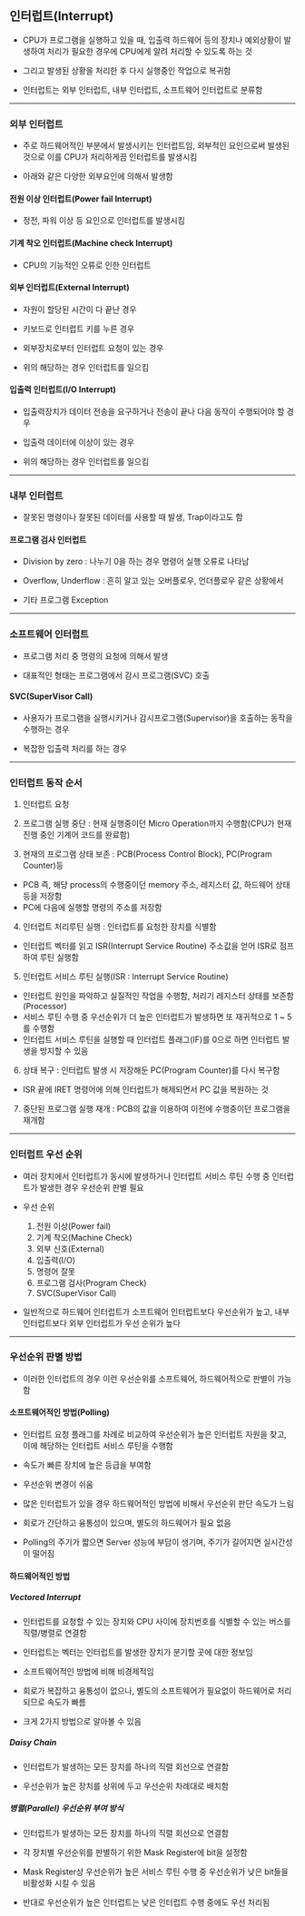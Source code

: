 ## 인터럽트(Interrupt)
- CPU가 프로그램을 실행하고 있을 때, 입출력 하드웨어 등의 장치나 예외상황이 발생하여 처리가 필요한 경우에 CPU에게 알려 처리할 수 있도록 하는 것

- 그리고 발생된 상황을 처리한 후 다시 실행중인 작업으로 복귀함

- 인터럽트는 외부 인터럽트, 내부 인터럽트, 소프트웨어 인터럽트로 분류함

------

### 외부 인터럽트
- 주로 하드웨어적인 부분에서 발생시키는 인터럽트임, 외부적인 요인으로써 발생된 것으로 이를 CPU가 처리하게끔 인터럽트를 발생시킴

- 아래와 같은 다양한 외부요인에 의해서 발생함

#### 전원 이상 인터럽트(Power fail Interrupt)
- 정전, 파워 이상 등 요인으로 인터럽트를 발생시킴

#### 기계 착오 인터럽트(Machine check Interrupt)
- CPU의 기능적인 오류로 인한 인터럽트

#### 외부 인터럽트(External Interrupt)
- 자원이 할당된 시간이 다 끝난 경우

- 키보드로 인터럽트 키를 누른 경우

- 외부장치로부터 인터럽트 요청이 있는 경우

- 위의 해당하는 경우 인터럽트를 일으킴

#### 입출력 인터럽트(I/O Interrupt)
- 입출력장치가 데이터 전송을 요구하거나 전송이 끝나 다음 동작이 수행되어야 할 경우

- 입출력 데이터에 이상이 있는 경우

- 위의 해당하는 경우 인터럽트를 일으킴

-------

### 내부 인터럽트
- 잘못된 명령이나 잘못된 데이터를 사용할 때 발생, Trap이라고도 함

#### 프로그램 검사 인터럽트
- Division by zero : 나누기 0을 하는 경우 명령어 실행 오류로 나타남

- Overflow, Underflow : 흔히 알고 있는 오버플로우, 언더플로우 같은 상황에서

- 기타 프로그램 Exception

--------

### 소프트웨어 인터럽트
- 프로그램 처리 중 명령의 요청에 의해서 발생

- 대표적인 형태는 프로그램에서 감시 프로그램(SVC) 호출

#### SVC(SuperVisor Call)
- 사용자가 프로그램을 실행시키거나 감시프로그램(Supervisor)을 호출하는 동작을 수행하는 경우

- 복잡한 입출력 처리를 하는 경우

------

### 인터럽트 동작 순서
1. 인터럽트 요청

2. 프로그램 실행 중단 : 현재 실행중이던 Micro Operation까지 수행함(CPU가 현재 진행 중인 기계어 코드를 완료함)

3. 현재의 프로그램 상태 보존 : PCB(Process Control Block), PC(Program Counter)등
  - PCB 즉, 해당 process의 수행중이던 memory 주소, 레지스터 값, 하드웨어 상태 등을 저장함
  - PC에 다음에 실행할 명령의 주소를 저장함

4. 인터럽트 처리루틴 실행 : 인터럽트를 요청한 장치를 식별함
  - 인터럽트 벡터를 읽고 ISR(Interrupt Service Routine) 주소값을 얻어 ISR로 점프하여 루틴 실행함

5. 인터럽트 서비스 루틴 실행(ISR : Interrupt Service Routine)
  - 인터럽트 원인을 파악하고 실질적인 작업을 수행함, 처리기 레지스터 상태를 보존함(Processor)
  - 서비스 루틴 수행 중 우선순위가 더 높은 인터럽트가 발생하면 또 재귀적으로 1 ~ 5를 수행함
  - 인터럽트 서비스 루틴을 실행할 때 인터럽트 플래그(IF)를 0으로 하면 인터럽트 발생을 방지할 수 있음

6. 상태 복구 : 인터럽트 발생 시 저장해둔 PC(Program Counter)를 다시 복구함
  - ISR 끝에 IRET 명령어에 의해 인터럽트가 해제되면서 PC 값을 복원하는 것

7. 중단된 프로그램 실행 재개 : PCB의 값을 이용하여 이전에 수행중이던 프로그램을 재개함

------

### 인터럽트 우선 순위
- 여러 장치에서 인터럽트가 동시에 발생하거나 인터럽트 서비스 루틴 수행 중 인터럽트가 발생한 경우 우선순위 판별 필요

- 우선 순위
  1. 전원 이상(Power fail)
  2. 기계 착오(Machine Check)
  3. 외부 신호(External)
  4. 입출력(I/O)
  5. 명령어 잘못
  6. 프로그램 검사(Program Check)
  7. SVC(SuperVisor Call)

- 일반적으로 하드웨어 인터럽트가 소프트웨어 인터럽트보다 우선순위가 높고, 내부 인터럽트보다 외부 인터럽트가 우선 순위가 높다

------

### 우선순위 판별 방법
- 이러한 인터럽트의 경우 이런 우선순위를 소프트웨어, 하드웨어적으로 판별이 가능함

#### 소프트웨어적인 방법(Polling)
- 인터럽트 요청 플래그를 차례로 비교하여 우선순위가 높은 인터럽트 자원을 찾고, 이에 해당하는 인터럽트 서비스 루틴을 수행함

- 속도가 빠른 장치에 높은 등급을 부여함

- 우선순위 변경이 쉬움

- 많은 인터럽트가 있을 경우 하드웨어적인 방법에 비해서 우선순위 판단 속도가 느림

- 회로가 간단하고 융통성이 있으며, 별도의 하드웨어가 필요 없음

- Polling의 주기가 짧으면 Server 성능에 부담이 생기며, 주기가 길어지면 실시간성이 떨어짐

#### 하드웨어적인 방법

##### Vectored Interrupt
- 인터럽트를 요청할 수 있는 장치와 CPU 사이에 장치번호를 식별할 수 있는 버스를 직렬/병렬로 연결함

- 인터럽트는 벡터는 인터럽트를 발생한 장치가 분기할 곳에 대한 정보임

- 소프트웨어적인 방법에 비해 비경제적임

- 회로가 복잡하고 융통성이 없으나, 별도의 소프트웨어가 필요없이 하드웨어로 처리되므로 속도가 빠름

- 크게 2가지 방법으로 알아볼 수 있음

##### Daisy Chain
- 인터럽트가 발생하는 모든 장치를 하나의 직렬 회선으로 연결함

- 우선순위가 높은 장치를 상위에 두고 우선순위 차례대로 배치함

##### 병렬(Parallel) 우선순위 부여 방식
- 인터럽트가 발생하는 모든 장치를 하나의 직렬 회선으로 연결함

- 각 장치별 우선순위를 판별하기 위한 Mask Register에 bit을 설정함

- Mask Register상 우선순위가 높은 서비스 루틴 수행 중 우선순위가 낮은 bit들을 비활성화 시킬 수 있음

- 반대로 우선순위가 높은 인터럽트는 낮은 인터럽트 수행 중에도 우선 처리됨